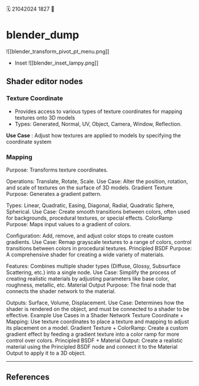  🗓️ 21042024 1827
📎  

# blender_dump

![[blender_transform_pivot_pt_menu.png]]
- Inset
![[blender_inset_lampy.png]]
## Shader editor nodes
### Texture Coordinate
- Provides access to various types of texture coordinates for mapping textures onto 3D models
- Types: Generated, Normal, UV, Object, Camera, Window, Reflection.

**Use Case** : Adjust how textures are applied to models by specifying the coordinate system

### Mapping
Purpose: Transforms texture coordinates.

Operations: Translate, Rotate, Scale.
Use Case: Alter the position, rotation, and scale of textures on the surface of 3D models.
Gradient Texture
Purpose: Generates a gradient pattern.

Types: Linear, Quadratic, Easing, Diagonal, Radial, Quadratic Sphere, Spherical.
Use Case: Create smooth transitions between colors, often used for backgrounds, procedural textures, or special effects.
ColorRamp
Purpose: Maps input values to a gradient of colors.

Configuration: Add, remove, and adjust color stops to create custom gradients.
Use Case: Remap grayscale textures to a range of colors, control transitions between colors in procedural textures.
Principled BSDF
Purpose: A comprehensive shader for creating a wide variety of materials.

Features: Combines multiple shader types (Diffuse, Glossy, Subsurface Scattering, etc.) into a single node.
Use Case: Simplify the process of creating realistic materials by adjusting parameters like base color, roughness, metallic, etc.
Material Output
Purpose: The final node that connects the shader network to the material.

Outputs: Surface, Volume, Displacement.
Use Case: Determines how the shader is rendered on the object, and must be connected to a shader to be effective.
Example Use Cases in a Shader Network
Texture Coordinate + Mapping: Use texture coordinates to place a texture and mapping to adjust its placement on a model.
Gradient Texture + ColorRamp: Create a custom gradient effect by feeding a gradient texture into a color ramp for more control over colors.
Principled BSDF + Material Output: Create a realistic material using the Principled BSDF node and connect it to the Material Output to apply it to a 3D object.

--- 
## References
